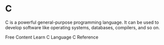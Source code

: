 # C

C is a powerful general-purpose programming language. It can be used to develop software like operating systems, databases, compilers, and so on.

<ResourceGroupTitle>Free Content</ResourceGroupTitle>
<BadgeLink badgeText='Read' colorScheme="yellow" href='https://www.programiz.com/c-programming'>Learn C Language</BadgeLink>
<BadgeLink badgeText='Read' colorScheme="yellow" href='https://docs.microsoft.com/en-us/cpp/c-language/c-language-reference?view=msvc-170'>C Reference</BadgeLink>
